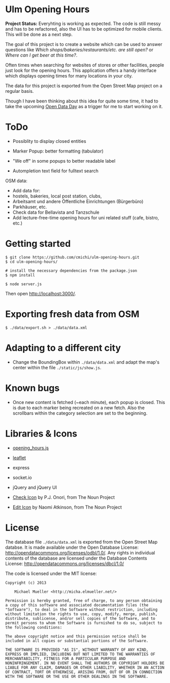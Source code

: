 # Ulm Opening Hours

**Project Status:** Everyhting is working as expected.
The code is still messy and has to be refactored, also the UI has
to be optimized for mobile clients. This will be done as a next step.

The goal of this project is to create a website which can be used to answer
questions like *Which shops/bakeries/restaurants/etc. are still open?* or
*Where can I get beer at this time?*.

Often times when searching for websites of stores or other facilities,
people just look for the opening hours. This application offers a handy
interface which displays opening times for many locations in your city.

The data for this project is exported from the Open Street Map project on a
regular basis. 

Though I have been thinking about this idea for quite some time, it had to
take the upcoming [Open Data Day](http://ulmapi.de/#opendataday) as a
trigger for me to start working on it.


# ToDo 

 * Possiblity to display closed entities
 * Marker Popup: better formatting (tabulator)
 * "We off" in some popups to better readable label

 * Autompletion text field for fulltext search

OSM data:

 * Add data for: 
  * hostels, bakeries, local post station, clubs, 
  * Arbeitsamt und andere Öffentliche Einrichtungen (Bürgerbüro)
  * Parkhäuser, etc.
 * Check data for Bellavista and Tanzschule
 * Add lecture-free-time opening hours for uni related stuff (cafe, bistro, etc.)


# Getting started

	$ git clone https://github.com/cmichi/ulm-opening-hours.git
	$ cd ulm-opening-hours/

	# install the necessary dependencies from the package.json
	$ npm install	

	$ node server.js

Then open [http://localhost:3000/](http://localhost:3000).


# Exporting fresh data from OSM

	$ ./data/export.sh > ./data/data.xml


# Adapting to a different city

 * Change the BoundingBox within `./data/data.xml` and adapt the map's
 center within the file `./static/js/show.js`.


# Known bugs

 * Once new content is fetched (~each minute), each popup is closed. This
 is due to each marker being recreated on a new fetch. Also the scrollbars
 within the category selection are set to the beginning.


# Libraries & Icons

 * [opening_hours.js](https://github.com/AMDmi3/opening_hours.js/)
 * [leaflet](https://github.com/Leaflet/Leaflet)
 * express
 * socket.io
 * jQuery and jQuery UI

 * [Check Icon](http://thenounproject.com/noun/check-mark/#icon-No2784) by P.J. Onori, from The Noun Project
 * [Edit Icon](http://thenounproject.com/noun/edit/#icon-No5587) by Naomi Atkinson, from The Noun Project


# License

The database file `./data/data.xml` is exported from the Open Street Map
databse. It is made available under the Open Database License:
http://opendatacommons.org/licenses/odbl/1.0/. Any rights in individual
contents of the database are licensed under the Database Contents License:
http://opendatacommons.org/licenses/dbcl/1.0/

The code is licensed under the MIT license:

	Copyright (c) 2013

		Michael Mueller <http://micha.elmueller.net/>

	Permission is hereby granted, free of charge, to any person obtaining
	a copy of this software and associated documentation files (the
	"Software"), to deal in the Software without restriction, including
	without limitation the rights to use, copy, modify, merge, publish,
	distribute, sublicense, and/or sell copies of the Software, and to
	permit persons to whom the Software is furnished to do so, subject to
	the following conditions:

	The above copyright notice and this permission notice shall be
	included in all copies or substantial portions of the Software.

	THE SOFTWARE IS PROVIDED "AS IS", WITHOUT WARRANTY OF ANY KIND,
	EXPRESS OR IMPLIED, INCLUDING BUT NOT LIMITED TO THE WARRANTIES OF
	MERCHANTABILITY, FITNESS FOR A PARTICULAR PURPOSE AND
	NONINFRINGEMENT. IN NO EVENT SHALL THE AUTHORS OR COPYRIGHT HOLDERS BE
	LIABLE FOR ANY CLAIM, DAMAGES OR OTHER LIABILITY, WHETHER IN AN ACTION
	OF CONTRACT, TORT OR OTHERWISE, ARISING FROM, OUT OF OR IN CONNECTION
	WITH THE SOFTWARE OR THE USE OR OTHER DEALINGS IN THE SOFTWARE.



